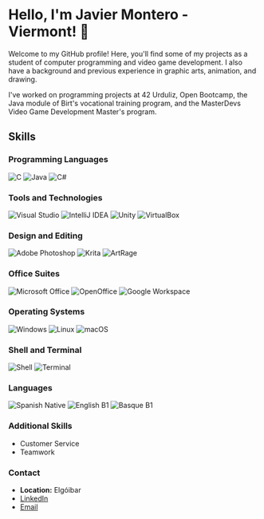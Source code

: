 # Hello, I'm Javier Montero - Viermont! 👋

Welcome to my GitHub profile! Here, you'll find some of my projects as a student of computer programming and video game development. I also have a background and previous experience in graphic arts, animation, and drawing.

I've worked on programming projects at 42 Urduliz, Open Bootcamp, the Java module of Birt's vocational training program, and the MasterDevs Video Game Development Master's program.

## Skills

### Programming Languages
![C](https://img.shields.io/badge/-C-A8B9CC?style=flat&logo=C&logoColor=white)
![Java](https://img.shields.io/badge/-Java-007396?style=flat&logo=Java&logoColor=white)
![C#](https://img.shields.io/badge/-C%23-239120?style=flat&logo=C%20Sharp&logoColor=white)

### Tools and Technologies
![Visual Studio](https://img.shields.io/badge/-Visual%20Studio-5C2D91?style=flat&logo=Visual-Studio&logoColor=white)
![IntelliJ IDEA](https://img.shields.io/badge/-IntelliJ%20IDEA-000000?style=flat&logo=IntelliJ-IDEA&logoColor=white)
![Unity](https://img.shields.io/badge/-Unity-000000?style=flat&logo=Unity&logoColor=white)
![VirtualBox](https://img.shields.io/badge/-VirtualBox-183A61?style=flat&logo=VirtualBox&logoColor=white)

### Design and Editing
![Adobe Photoshop](https://img.shields.io/badge/-Photoshop-31A8FF?style=flat&logo=Adobe-Photoshop&logoColor=white)
![Krita](https://img.shields.io/badge/-Krita-3BA1D0?style=flat&logo=Krita&logoColor=white)
![ArtRage](https://img.shields.io/badge/-ArtRage-5CC47C?style=flat&logo=ArtRage&logoColor=white)

### Office Suites
![Microsoft Office](https://img.shields.io/badge/-Microsoft%20Office-D83B01?style=flat&logo=Microsoft-Office&logoColor=white)
![OpenOffice](https://img.shields.io/badge/-OpenOffice-0C4A6E?style=flat&logo=Apache-OpenOffice&logoColor=white)
![Google Workspace](https://img.shields.io/badge/-Google%20Workspace-4285F4?style=flat&logo=Google-Workspace&logoColor=white)

### Operating Systems
![Windows](https://img.shields.io/badge/-Windows-0078D6?style=flat&logo=Windows&logoColor=white)
![Linux](https://img.shields.io/badge/-Linux-FCC624?style=flat&logo=Linux&logoColor=black)
![macOS](https://img.shields.io/badge/-macOS-000000?style=flat&logo=Apple&logoColor=white)

### Shell and Terminal
![Shell](https://img.shields.io/badge/-Shell-4EAA25?style=flat&logo=GNU-Bash&logoColor=white)
![Terminal](https://img.shields.io/badge/-Terminal-4D4D4D?style=flat&logo=gnome-terminal&logoColor=white)

### Languages
![Spanish Native](https://img.shields.io/badge/-Spanish%20Native-008000?style=flat)
![English B1](https://img.shields.io/badge/-English%20B1-008000?style=flat)
![Basque B1](https://img.shields.io/badge/-Basque%20B1-008000?style=flat)

### Additional Skills
- Customer Service
- Teamwork

### Contact
- **Location:** Elgóibar
- [LinkedIn](https://www.linkedin.com/in/viermontcode/)
- [Email](mailto:viermontcode@gmail.com)

<!-- ## GitHub Statistics
![GitHub Statistics](https://github-readme-stats.vercel.app/api?username=your-username&show_icons=true&theme=radical) -->
